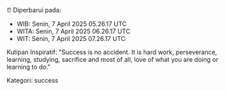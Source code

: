 ⏰ Diperbarui pada:
- WIB: Senin, 7 April 2025 05.26.17 UTC
- WITA: Senin, 7 April 2025 06.26.17 UTC
- WIT: Senin, 7 April 2025 07.26.17 UTC

Kutipan Inspiratif:
"Success is no accident. It is hard work, perseverance, learning, studying, sacrifice and most of all, love of what you are doing or learning to do."


Kategori: success

